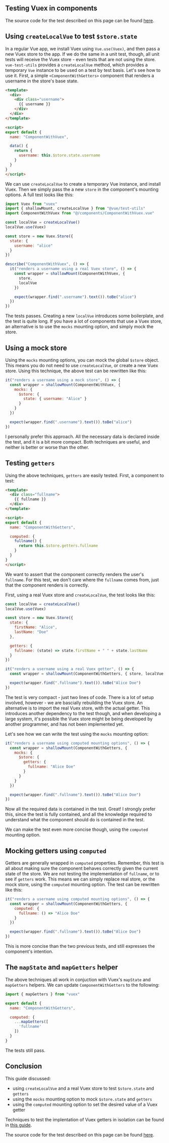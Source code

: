 ## Testing Vuex in components

The source code for the test described on this page can be found [here](https://github.com/lmiller1990/vue-testing-handbook/tree/master/demo-app/tests/unit/ComponentWithGetters.spec.js).

## Using `createLocalVue` to test `$store.state`

In a regular Vue app, we install Vuex using `Vue.use(Vuex)`, and then pass a new Vuex store to the app. If we do the same in a unit test, though, all unit tests will receive the Vuex store - even tests that are not using the store. `vue-test-utils` provides a `createLocalVue` method, which provides a temporary `Vue` instance to be used on a test by test basis. Let's see how to use it. First, a simple `<ComponentWithGetters>` component that renders a username in the store's base state.

```html
<template>
  <div>
    <div class="username">
      {{ username }}
    </div>
  </div>
</template>

<script>
export default {
  name: "ComponentWithVuex",

  data() {
    return {
      username: this.$store.state.username
    }
  }
}
</script>
```

We can use `createLocalVue` to create a temporary Vue instance, and install Vuex. Then we simply pass the a new `store` in the component's mounting options. A full test looks like this:

```js
import Vuex from "vuex"
import { shallowMount, createLocalVue } from "@vue/test-utils"
import ComponentWithVuex from "@/components/ComponentWithVuex.vue"

const localVue = createLocalVue()
localVue.use(Vuex)

const store = new Vuex.Store({
  state: {
    username: "alice"
  }
})

describe("ComponentWithVuex", () => {
  it("renders a username using a real Vuex store", () => {
    const wrapper = shallowMount(ComponentWithVuex, { 
      store, 
      localVue 
    })

    expect(wrapper.find(".username").text()).toBe("alice")
  })
})
```

The tests passes. Creating a new `localVue` introduces some boilerplate, and the test is quite long. If you have a lot of components that use a Vuex store, an alternative is to use the `mocks` mounting option, and simply mock the store. 

## Using a mock store

Using the `mocks` mounting options, you can mock the global `$store` object. This means you do not need to use `createLocalVue`, or create a new Vuex store. Using this technique, the above test can be rewritten like this:

```js
it("renders a username using a mock store", () => {
  const wrapper = shallowMount(ComponentWithVuex, {
    mocks: {
      $store: {
        state: { username: "Alice" }
      }
    }
  })

  expect(wrapper.find(".username").text()).toBe("alice")
})
```

I personally prefer this approach. All the necessary data is declared inside the test, and it is a bit more compact. Both techniques are useful, and neither is better or worse than the other.

## Testing `getters`

Using the above techniques, `getters` are easily tested. First, a component to test:

```html
<template>
  <div class="fullname">
    {{ fullname }}
  </div>
</template>

<script>
export default {
  name: "ComponentWithGetters",

  computed: {
    fullname() {
      return this.$store.getters.fullname
    }
  }
}
</script>
```

We want to assert that the component correctly renders the user's `fullname`. For this test, we don't care where the `fullname` comes from, just that the component renders is correctly.

First, using a real Vuex store and `createLocalVue`, the test looks like this:

```js
const localVue = createLocalVue()
localVue.use(Vuex)

const store = new Vuex.Store({
  state: {
    firstName: "Alice",
    lastName: "Doe"
  },

  getters: {
    fullname: (state) => state.firstName + " " + state.lastName
  }
})

it("renders a username using a real Vuex getter", () => {
  const wrapper = shallowMount(ComponentWithGetters, { store, localVue })

  expect(wrapper.find(".fullname").text()).toBe("Alice Doe")
})
```

The test is very compact - just two lines of code. There is a lot of setup involved, however - we are bascially rebuilding the Vuex store. An alternative is to import the real Vuex store, with the actual getter. This introduces another dependency to the test though, and when developing a large system, it's possible the Vuex store might be being developed by another programmer, and has not been implemented yet. 

Let's see how we can write the test using the `mocks` mounting option:

```js
it("renders a username using computed mounting options", () => {
  const wrapper = shallowMount(ComponentWithGetters, {
    mocks: {
      $store: {
        getters: {
          fullname: "Alice Doe"
        }
      }
    }
  })

  expect(wrapper.find(".fullname").text()).toBe("Alice Doe")
})
```

Now all the required data is contained in the test. Great! I strongly prefer this, since the test is fully contained, and all the knowledge required to understand what the component should do is contained in the test.

We can make the test even more concise though, using the `computed` mounting option.

## Mocking getters using `computed`

Getters are generally wrapped in `computed` properties. Remember, this test is all about making sure the component behaves correctly given the current state of the store. We are not testing the implementation of `fullname`, or to see if `getters` work. This means we can simply replace real store, or the mock store, using the `computed` mounting option. The test can be rewritten like this:

```js
it("renders a username using computed mounting options", () => {
  const wrapper = shallowMount(ComponentWithGetters, {
    computed: {
      fullname: () => "Alice Doe"
    }
  })

  expect(wrapper.find(".fullname").text()).toBe("Alice Doe")
})
```

This is more concise than the two previous tests, and still expresses the component's intention.

## The `mapState` and `mapGetters` helper

The above techniques all work in conjuction with Vuex's `mapState` and `mapGetters` helpers. We can update `ComponentWithGetters` to the following:

```js
import { mapGetters } from "vuex"

export default {
  name: "ComponentWithGetters",

  computed: {
    ...mapGetters([
      'fullname'
    ])
  }
}
```

The tests still pass.

## Conclusion

This guide discussed:

- using `createLocalVue` and a real Vuex store to test `$store.state` and `getters`
- using the `mocks` mounting option to mock `$store.state` and `getters`
- using the `computed` mounting option to set the desired value of a Vuex getter

Techniques to test the implentation of Vuex getters in isolation can be found in [this guide](http://localhost:8080/vue-testing-handbook/vuex-getters.html).

The source code for the test described on this page can be found [here](https://github.com/lmiller1990/vue-testing-handbook/tree/master/demo-app/tests/unit/ComponentWithGetters.spec.js).
